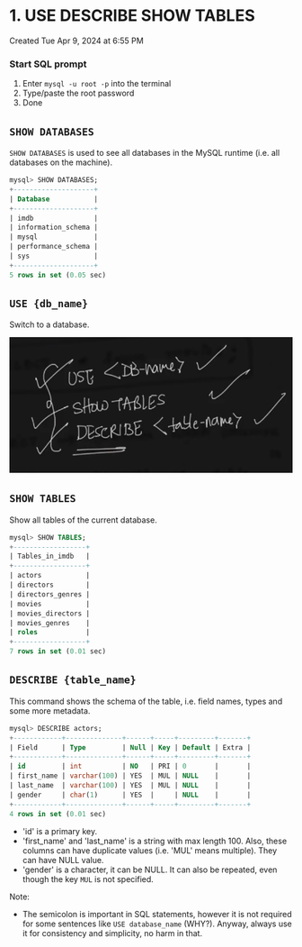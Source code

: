 # 1. USE DESCRIBE SHOW TABLES
Created Tue Apr 9, 2024 at 6:55 PM

### Start SQL prompt
1. Enter `mysql -u root -p` into the terminal
2. Type/paste the root password
3. Done

## `SHOW DATABASES`
`SHOW DATABASES` is used to see all databases in the MySQL runtime (i.e. all databases on the machine).

```sql
mysql> SHOW DATABASES;
+--------------------+
| Database           |
+--------------------+
| imdb               |
| information_schema |
| mysql              |
| performance_schema |
| sys                |
+--------------------+
5 rows in set (0.05 sec)
```

## `USE {db_name}`
Switch to a database.

![](../../../../assets/1-USE-DESCRIBE-SHOW-TABLES-image-1-90a59cee.png)

## `SHOW TABLES`
Show all tables of the current database.

```sql
mysql> SHOW TABLES;
+------------------+
| Tables_in_imdb   |
+------------------+
| actors           |
| directors        |
| directors_genres |
| movies           |
| movies_directors |
| movies_genres    |
| roles            |
+------------------+
7 rows in set (0.01 sec)
```


## `DESCRIBE {table_name}`
This command shows the schema of the table, i.e. field names, types and some more metadata.

```sql
mysql> DESCRIBE actors;
+------------+--------------+------+-----+---------+-------+
| Field      | Type         | Null | Key | Default | Extra |
+------------+--------------+------+-----+---------+-------+
| id         | int          | NO   | PRI | 0       |       |
| first_name | varchar(100) | YES  | MUL | NULL    |       |
| last_name  | varchar(100) | YES  | MUL | NULL    |       |
| gender     | char(1)      | YES  |     | NULL    |       |
+------------+--------------+------+-----+---------+-------+
4 rows in set (0.01 sec)
```

- 'id' is a primary key. 
- 'first_name' and 'last_name' is a string with max length 100. Also, these columns can have duplicate values (i.e. 'MUL' means multiple). They can have NULL value.
- 'gender' is a character, it can be NULL. It can also be repeated, even though the key `MUL` is not specified.

Note:
- The semicolon is important in SQL statements, however it is not required for some sentences like `USE database_name` (WHY?). Anyway, always use it for consistency and simplicity, no harm in that.